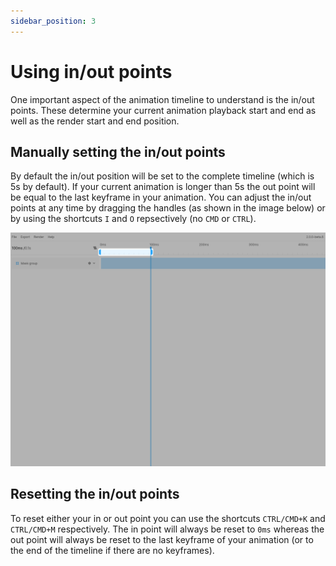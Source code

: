 ```yaml
---
sidebar_position: 3
---
```


# Using in/out points
One important aspect of the animation timeline to understand is the in/out points. These determine your current animation playback start and end as well as the render start and end position.

## Manually setting the in/out points
By default the in/out position will be set to the complete timeline (which is 5s by default). If your current animation is longer than 5s the out point will be equal to the last keyframe in your animation. You can adjust the in/out points at any time by dragging the handles (as shown in the image below) or by using the shortcuts `I` and `O` repsectively (no `CMD` or `CTRL`).
 
![In/out handles](./img/using-in-out-points-01.jpg)

## Resetting the in/out points
To reset either your in or out point you can use the shortcuts `CTRL/CMD+K` and `CTRL/CMD+M` respectively. The in point will always be reset to `0ms` whereas the out point will always be reset to the last keyframe of your animation (or to the end of the timeline if there are no keyframes).
